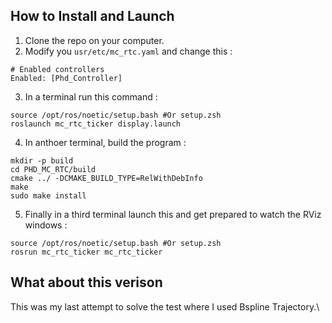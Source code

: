 ## How to Install and Launch

1. Clone the repo on your computer.
2. Modify you ``` usr/etc/mc_rtc.yaml ``` and change this :
```
# Enabled controllers
Enabled: [Phd_Controller]
```
3. In a terminal run this command :
```
source /opt/ros/noetic/setup.bash #Or setup.zsh
roslaunch mc_rtc_ticker display.launch
```
4. In anthoer terminal, build the program :
```
mkdir -p build
cd PHD_MC_RTC/build
cmake ../ -DCMAKE_BUILD_TYPE=RelWithDebInfo
make
sudo make install
```
5. Finally in a third terminal launch this and get prepared to watch the RViz windows :
```
source /opt/ros/noetic/setup.bash #Or setup.zsh
rosrun mc_rtc_ticker mc_rtc_ticker
```
## What about this verison 
This was my last attempt to solve the test where I used Bspline Trajectory.\
